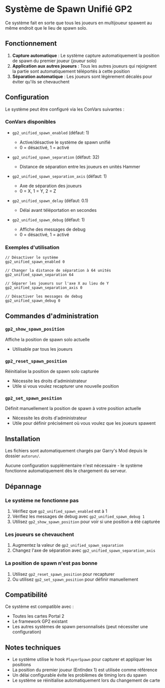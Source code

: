 # Système de Spawn Unifié GP2

Ce système fait en sorte que tous les joueurs en multijoueur spawent au même endroit que le lieu de spawn solo.

## Fonctionnement

1. **Capture automatique** : Le système capture automatiquement la position de spawn du premier joueur (joueur solo)
2. **Application aux autres joueurs** : Tous les autres joueurs qui rejoignent la partie sont automatiquement téléportés à cette position
3. **Séparation automatique** : Les joueurs sont légèrement décalés pour éviter qu'ils se chevauchent

## Configuration

Le système peut être configuré via les ConVars suivantes :

### ConVars disponibles

- `gp2_unified_spawn_enabled` (défaut: 1)

  - Active/désactive le système de spawn unifié
  - 0 = désactivé, 1 = activé

- `gp2_unified_spawn_separation` (défaut: 32)

  - Distance de séparation entre les joueurs en unités Hammer

- `gp2_unified_spawn_separation_axis` (défaut: 1)

  - Axe de séparation des joueurs
  - 0 = X, 1 = Y, 2 = Z

- `gp2_unified_spawn_delay` (défaut: 0.1)

  - Délai avant téléportation en secondes

- `gp2_unified_spawn_debug` (défaut: 1)
  - Affiche des messages de debug
  - 0 = désactivé, 1 = activé

### Exemples d'utilisation

```
// Désactiver le système
gp2_unified_spawn_enabled 0

// Changer la distance de séparation à 64 unités
gp2_unified_spawn_separation 64

// Séparer les joueurs sur l'axe X au lieu de Y
gp2_unified_spawn_separation_axis 0

// Désactiver les messages de debug
gp2_unified_spawn_debug 0
```

## Commandes d'administration

### `gp2_show_spawn_position`

Affiche la position de spawn solo actuelle

- Utilisable par tous les joueurs

### `gp2_reset_spawn_position`

Réinitialise la position de spawn solo capturée

- Nécessite les droits d'administrateur
- Utile si vous voulez recapturer une nouvelle position

### `gp2_set_spawn_position`

Définit manuellement la position de spawn à votre position actuelle

- Nécessite les droits d'administrateur
- Utile pour définir précisément où vous voulez que les joueurs spawent

## Installation

Les fichiers sont automatiquement chargés par Garry's Mod depuis le dossier `autorun/`.

Aucune configuration supplémentaire n'est nécessaire - le système fonctionne automatiquement dès le chargement du serveur.

## Dépannage

### Le système ne fonctionne pas

1. Vérifiez que `gp2_unified_spawn_enabled` est à 1
2. Vérifiez les messages de debug avec `gp2_unified_spawn_debug 1`
3. Utilisez `gp2_show_spawn_position` pour voir si une position a été capturée

### Les joueurs se chevauchent

1. Augmentez la valeur de `gp2_unified_spawn_separation`
2. Changez l'axe de séparation avec `gp2_unified_spawn_separation_axis`

### La position de spawn n'est pas bonne

1. Utilisez `gp2_reset_spawn_position` pour recapturer
2. Ou utilisez `gp2_set_spawn_position` pour définir manuellement

## Compatibilité

Ce système est compatible avec :

- Toutes les cartes Portal 2
- Le framework GP2 existant
- Les autres systèmes de spawn personnalisés (peut nécessiter une configuration)

## Notes techniques

- Le système utilise le hook `PlayerSpawn` pour capturer et appliquer les positions
- La position du premier joueur (EntIndex 1) est utilisée comme référence
- Un délai configurable évite les problèmes de timing lors du spawn
- Le système se réinitialise automatiquement lors du changement de carte
